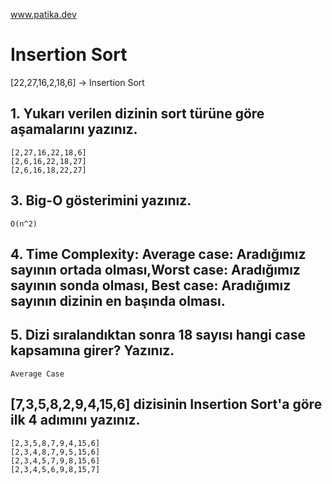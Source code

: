 www.patika.dev

# Insertion Sort
[22,27,16,2,18,6] -> Insertion Sort
## 1. Yukarı verilen dizinin sort türüne göre aşamalarını yazınız.
```
[2,27,16,22,18,6] 
[2,6,16,22,18,27]
[2,6,16,18,22,27]
```
## 3. Big-O gösterimini yazınız.
```
O(n^2)
```
## 4. Time Complexity: Average case: Aradığımız sayının ortada olması,Worst case: Aradığımız sayının sonda olması, Best case: Aradığımız sayının dizinin en başında olması.
## 5. Dizi sıralandıktan sonra 18 sayısı hangi case kapsamına girer? Yazınız.
```
Average Case
```
## [7,3,5,8,2,9,4,15,6] dizisinin Insertion Sort'a göre ilk 4 adımını yazınız.
```
[2,3,5,8,7,9,4,15,6]
[2,3,4,8,7,9,5,15,6]
[2,3,4,5,7,9,8,15,6]
[2,3,4,5,6,9,8,15,7] 

```
